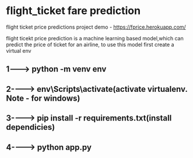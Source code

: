 # flight_ticket fare prediction
flight ticket price predictions
project demo - https://fprice.herokuapp.com/


flight ticekt price prediction is a machine learning based model,which can predict the price of ticket for an airline, to use this model
first create a virtual env


## 1---> python -m venv env
## 2----> env\Scripts\activate(activate virtualenv. Note - for windows)
## 3----> pip install -r requirements.txt(install dependicies)
## 4----> python app.py
